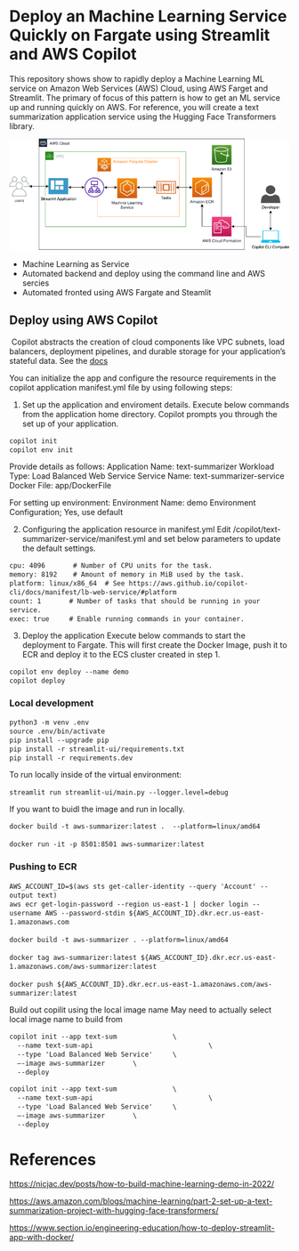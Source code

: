 # Deploy an Machine Learning Service Quickly on Fargate using Streamlit and AWS Copilot

This repository shows show to rapidly deploy a Machine Learning ML service on Amazon Web Services (AWS) Cloud, using AWS Farget and Streamlit.
The primary of focus of this pattern is how to get an ML service up and running quickly on AWS.
For reference, you will create a text summarization application service using the Hugging Face Transformers library.



![alt text](diagram/textsumapp.png "Text Sum App")

* Machine Learning as Service
* Automated backend and deploy using the command line and AWS sercies
* Automated fronted using AWS Fargate and Steamlit

## Deploy using AWS Copilot
​
Copilot abstracts the creation of cloud components like VPC subnets, load balancers, deployment pipelines, and durable storage for your application’s stateful data.
See the [docs](https://github.com/aws/copilot-cli)

You can initialize the app and configure the resource requirements in the copilot application manifest.yml file by using following steps:

1. Set up the application and enviroment details. 
Execute below commands from the application home directory. Copilot prompts you through the set up of your application. 
```
copilot init
copilot env init
```
Provide details as follows:
Application Name: text-summarizer
Workload Type: Load Balanced Web Service
Service Name: text-summarizer-service
Docker File: app/DockerFile

For setting up environment:
Environment Name: demo
Environment Configuration; Yes, use default

2. Configuring the application resource in manifest.yml 
 Edit <app-home-dir>/copilot/text-summarizer-service/manifest.yml  and set below parameters to update the default settings.

 ```
cpu: 4096       # Number of CPU units for the task.
memory: 8192    # Amount of memory in MiB used by the task.
platform: linux/x86_64  # See https://aws.github.io/copilot-cli/docs/manifest/lb-web-service/#platform
count: 1       # Number of tasks that should be running in your service.
exec: true     # Enable running commands in your container.
```
3. Deploy the application
Execute below commands to start the deployment to Fargate. This will first create the Docker Image, push it to ECR and deploy it to the ECS cluster created in step 1. 

```
copilot env deploy --name demo
copilot deploy
```

### Local development
```
python3 -m venv .env
source .env/bin/activate
pip install --upgrade pip
pip install -r streamlit-ui/requirements.txt
pip install -r requirements.dev
```

To run locally inside of the virtual environment:

`streamlit run streamlit-ui/main.py --logger.level=debug`


If you want to buidl the image and run in locally.
```
docker build -t aws-summarizer:latest .  --platform=linux/amd64

docker run -it -p 8501:8501 aws-summarizer:latest
```

### Pushing to ECR

```
AWS_ACCOUNT_ID=$(aws sts get-caller-identity --query 'Account' --output text)
aws ecr get-login-password --region us-east-1 | docker login --username AWS --password-stdin ${AWS_ACCOUNT_ID}.dkr.ecr.us-east-1.amazonaws.com

docker build -t aws-summarizer . --platform=linux/amd64

docker tag aws-summarizer:latest ${AWS_ACCOUNT_ID}.dkr.ecr.us-east-1.amazonaws.com/aws-summarizer:latest

docker push ${AWS_ACCOUNT_ID}.dkr.ecr.us-east-1.amazonaws.com/aws-summarizer:latest
```

Build out copilit using the local image name
May need to actually select local image name to build from

```
copilot init --app text-sum              \
  --name text-sum-api                             \
  --type 'Load Balanced Web Service'     \
  —-image aws-summarizer       \
  --deploy
```

```
copilot init --app text-sum              \
  --name text-sum-api                             \
  --type 'Load Balanced Web Service'     \
  —-image aws-summarizer       \
  --deploy
```


# References

https://nicjac.dev/posts/how-to-build-machine-learning-demo-in-2022/

https://aws.amazon.com/blogs/machine-learning/part-2-set-up-a-text-summarization-project-with-hugging-face-transformers/

https://www.section.io/engineering-education/how-to-deploy-streamlit-app-with-docker/
